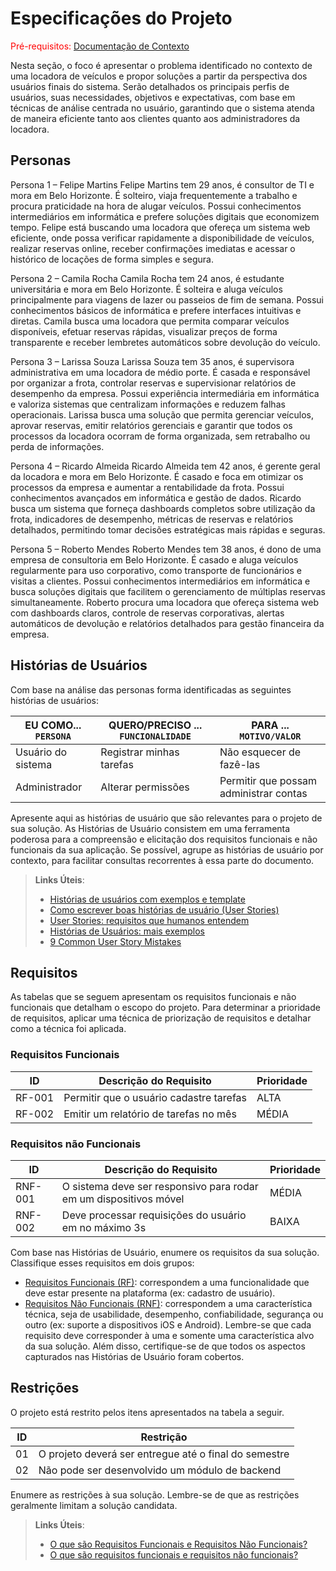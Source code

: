 # Especificações do Projeto

<span style="color:red">Pré-requisitos: <a href="01-Documentação de Contexto.md"> Documentação de Contexto</a></span>

Nesta seção, o foco é apresentar o problema identificado no contexto de uma locadora de veículos e propor soluções a partir da perspectiva dos usuários finais do sistema. Serão detalhados os principais perfis de usuários, suas necessidades, objetivos e expectativas, com base em técnicas de análise centrada no usuário, garantindo que o sistema atenda de maneira eficiente tanto aos clientes quanto aos administradores da locadora.

## Personas

Persona 1 – Felipe Martins
Felipe Martins tem 29 anos, é consultor de TI e mora em Belo Horizonte. É solteiro, viaja frequentemente a trabalho e procura praticidade na hora de alugar veículos. Possui conhecimentos intermediários em informática e prefere soluções digitais que economizem tempo. Felipe está buscando uma locadora que ofereça um sistema web eficiente, onde possa verificar rapidamente a disponibilidade de veículos, realizar reservas online, receber confirmações imediatas e acessar o histórico de locações de forma simples e segura.

Persona 2 – Camila Rocha
Camila Rocha tem 24 anos, é estudante universitária e mora em Belo Horizonte. É solteira e aluga veículos principalmente para viagens de lazer ou passeios de fim de semana. Possui conhecimentos básicos de informática e prefere interfaces intuitivas e diretas. Camila busca uma locadora que permita comparar veículos disponíveis, efetuar reservas rápidas, visualizar preços de forma transparente e receber lembretes automáticos sobre devolução do veículo.

Persona 3 – Larissa Souza
Larissa Souza tem 35 anos, é supervisora administrativa em uma locadora de médio porte. É casada e responsável por organizar a frota, controlar reservas e supervisionar relatórios de desempenho da empresa. Possui experiência intermediária em informática e valoriza sistemas que centralizam informações e reduzem falhas operacionais. Larissa busca uma solução que permita gerenciar veículos, aprovar reservas, emitir relatórios gerenciais e garantir que todos os processos da locadora ocorram de forma organizada, sem retrabalho ou perda de informações.

Persona 4 – Ricardo Almeida
Ricardo Almeida tem 42 anos, é gerente geral da locadora e mora em Belo Horizonte. É casado e foca em otimizar os processos da empresa e aumentar a rentabilidade da frota. Possui conhecimentos avançados em informática e gestão de dados. Ricardo busca um sistema que forneça dashboards completos sobre utilização da frota, indicadores de desempenho, métricas de reservas e relatórios detalhados, permitindo tomar decisões estratégicas mais rápidas e seguras.

Persona 5 – Roberto Mendes
Roberto Mendes tem 38 anos, é dono de uma empresa de consultoria em Belo Horizonte. É casado e aluga veículos regularmente para uso corporativo, como transporte de funcionários e visitas a clientes. Possui conhecimentos intermediários em informática e busca soluções digitais que facilitem o gerenciamento de múltiplas reservas simultaneamente. Roberto procura uma locadora que ofereça sistema web com dashboards claros, controle de reservas corporativas, alertas automáticos de devolução e relatórios detalhados para gestão financeira da empresa.

## Histórias de Usuários

Com base na análise das personas forma identificadas as seguintes histórias de usuários:

|EU COMO... `PERSONA`| QUERO/PRECISO ... `FUNCIONALIDADE` |PARA ... `MOTIVO/VALOR`                 |
|--------------------|------------------------------------|----------------------------------------|
|Usuário do sistema  | Registrar minhas tarefas           | Não esquecer de fazê-las               |
|Administrador       | Alterar permissões                 | Permitir que possam administrar contas |

Apresente aqui as histórias de usuário que são relevantes para o projeto de sua solução. As Histórias de Usuário consistem em uma ferramenta poderosa para a compreensão e elicitação dos requisitos funcionais e não funcionais da sua aplicação. Se possível, agrupe as histórias de usuário por contexto, para facilitar consultas recorrentes à essa parte do documento.

> **Links Úteis**:
> - [Histórias de usuários com exemplos e template](https://www.atlassian.com/br/agile/project-management/user-stories)
> - [Como escrever boas histórias de usuário (User Stories)](https://medium.com/vertice/como-escrever-boas-users-stories-hist%C3%B3rias-de-usu%C3%A1rios-b29c75043fac)
> - [User Stories: requisitos que humanos entendem](https://www.luiztools.com.br/post/user-stories-descricao-de-requisitos-que-humanos-entendem/)
> - [Histórias de Usuários: mais exemplos](https://www.reqview.com/doc/user-stories-example.html)
> - [9 Common User Story Mistakes](https://airfocus.com/blog/user-story-mistakes/)



## Requisitos

As tabelas que se seguem apresentam os requisitos funcionais e não funcionais que detalham o escopo do projeto. Para determinar a prioridade de requisitos, aplicar uma técnica de priorização de requisitos e detalhar como a técnica foi aplicada.

### Requisitos Funcionais

|ID    | Descrição do Requisito  | Prioridade |
|------|-----------------------------------------|----|
|RF-001| Permitir que o usuário cadastre tarefas | ALTA | 
|RF-002| Emitir um relatório de tarefas no mês   | MÉDIA |

### Requisitos não Funcionais

|ID     | Descrição do Requisito  |Prioridade |
|-------|-------------------------|----|
|RNF-001| O sistema deve ser responsivo para rodar em um dispositivos móvel | MÉDIA | 
|RNF-002| Deve processar requisições do usuário em no máximo 3s |  BAIXA | 

Com base nas Histórias de Usuário, enumere os requisitos da sua solução. Classifique esses requisitos em dois grupos:

- [Requisitos Funcionais
 (RF)](https://pt.wikipedia.org/wiki/Requisito_funcional):
 correspondem a uma funcionalidade que deve estar presente na
  plataforma (ex: cadastro de usuário).
- [Requisitos Não Funcionais
  (RNF)](https://pt.wikipedia.org/wiki/Requisito_n%C3%A3o_funcional):
  correspondem a uma característica técnica, seja de usabilidade,
  desempenho, confiabilidade, segurança ou outro (ex: suporte a
  dispositivos iOS e Android).
Lembre-se que cada requisito deve corresponder à uma e somente uma
característica alvo da sua solução. Além disso, certifique-se de que
todos os aspectos capturados nas Histórias de Usuário foram cobertos.

## Restrições

O projeto está restrito pelos itens apresentados na tabela a seguir.

|ID| Restrição                                             |
|--|-------------------------------------------------------|
|01| O projeto deverá ser entregue até o final do semestre |
|02| Não pode ser desenvolvido um módulo de backend        |

Enumere as restrições à sua solução. Lembre-se de que as restrições geralmente limitam a solução candidata.

> **Links Úteis**:
> - [O que são Requisitos Funcionais e Requisitos Não Funcionais?](https://codificar.com.br/requisitos-funcionais-nao-funcionais/)
> - [O que são requisitos funcionais e requisitos não funcionais?](https://analisederequisitos.com.br/requisitos-funcionais-e-requisitos-nao-funcionais-o-que-sao/)
